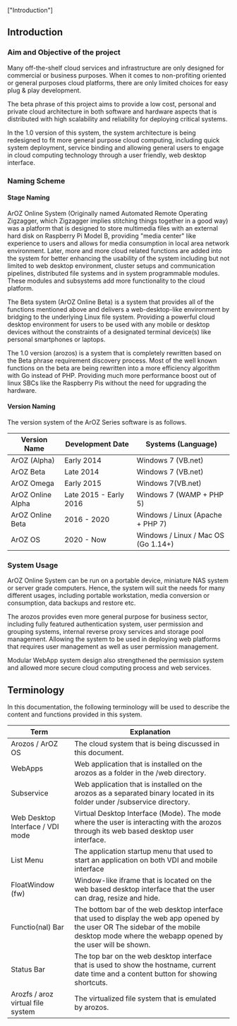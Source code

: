 ["Introduction"]

## Introduction

### Aim and Objective of the project

Many off-the-shelf cloud services and infrastructure are only designed for commercial or business purposes. When it comes to non-profiting oriented or general purposes cloud platforms, there are only limited choices for easy plug &amp; play development.

The beta phrase of this project aims to provide a low cost, personal and private cloud architecture in both software and hardware aspects that is distributed with high scalability and reliability for deploying critical systems.

In the 1.0 version of this system, the system architecture is being redesigned to fit more general purpose cloud computing, including quick system deployment, service binding and allowing general users to engage in cloud computing technology through a user friendly, web desktop interface.

### Naming Scheme

#### Stage Naming

ArOZ Online System (Originally named Automated Remote Operating Zigzagger, which Zigzagger implies stitching things together in a good way) was a platform that is designed to store multimedia files with an external hard disk on Raspberry Pi Model B, providing &quot;media center&quot; like experience to users and allows for media consumption in local area network environment. Later, more and more cloud related functions are added into the system for better enhancing the usability of the system including but not limited to web desktop environment, cluster setups and communication pipelines, distributed file systems and in system programmable modules. These modules and subsystems add more functionality to the cloud platform.

The Beta system (ArOZ Online Beta) is a system that provides all of the functions mentioned above and delivers a web-desktop-like environment by bridging to the underlying Linux file system. Providing a powerful cloud desktop environment for users to be used with any mobile or desktop devices without the constraints of a designated terminal device(s) like personal smartphones or laptops.

The 1.0 version (arozos) is a system that is completely rewritten based on the Beta phrase requirement discovery process. Most of the well known functions on the beta are being rewritten into a more efficiency algorithm with Go instead of PHP. Providing much more performance boost out of linux SBCs like the Raspberry Pis without the need for upgrading the hardware.

#### Version Naming

The version system of the ArOZ Series software is as follows.

| Version Name | Development Date | Systems (Language) |
| --- | --- | --- |
| ArOZ (Alpha) | Early 2014 | Windows 7 (VB.net) |
| ArOZ Beta | Late 2014 | Windows 7 (VB.net) |
| ArOZ Omega | Early 2015 | Windows 7(VB.net) |
| ArOZ Online Alpha | Late 2015 - Early 2016 | Windows 7 (WAMP + PHP 5) |
| ArOZ Online Beta | 2016 - 2020 | Windows / Linux (Apache + PHP 7) |
| ArOZ OS | 2020 - Now | Windows / Linux / Mac OS (Go 1.14+) |

### System Usage

ArOZ Online System can be run on a portable device, miniature NAS system or server grade computers. Hence, the system will suit the needs for many different usages, including portable workstation, media conversion or consumption, data backups and restore etc.

The arozos provides even more general purpose for business sector, including fully featured authentication system, user permission and grouping systems, internal reverse proxy services and storage pool management. Allowing the system to be used in deploying web platforms that requires user management as well as user permission management.

Modular WebApp system design also strengthened the permission system and allowed more secure cloud computing process and web services.

## Terminology

In this documentation, the following terminology will be used to describe the content and functions provided in this system.

| Term | Explanation |
| --- | --- |
| Arozos / ArOZ OS | The cloud system that is being discussed in this document. |
| WebApps | Web application that is installed on the arozos as a folder in the /web directory. |
| Subservice | Web application that is installed on the arozos as a separated binary located in its folder under /subservice directory. |
| Web Desktop Interface / VDI mode | Virtual Desktop Interface (Mode). The mode where the user is interacting with the arozos through its web based desktop user interface. |
| List Menu | The application startup menu that used to start an application on both VDI and mobile interface |
| FloatWindow (fw) | Window-like iframe that is located on the web based desktop interface that the user can drag, resize and hide. |
| Functio(nal) Bar | The bottom bar of the web desktop interface that used to display the web app opened by the user OR The sidebar of the mobile desktop mode where the webapp opened by the user will be shown. |
| Status Bar | The top bar on the web desktop interface that is used to show the hostname, current date time and a content button for showing shortcuts. |
| Arozfs / aroz virtual file system | The virtualized file system that is emulated by arozos. |